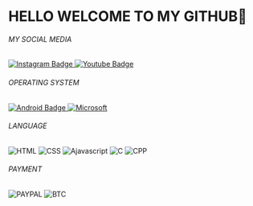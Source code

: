 # HELLO WELCOME TO MY GITHUB👋
<h6>MY SOCIAL MEDIA</h6>
<div id="badges">
  <a href="https://Instagram.com/adzikryy_2">
    <img src="https://img.shields.io/badge/Instagram-E4405F?style=for-the-badge&logo=instagram&logoColor=white" alt="Instagram Badge"/>
  </a>
  <a href="https://youtube.com/@adzikrystd">
    <img src="https://img.shields.io/badge/YouTube-red?style=for-the-badge&logo=youtube&logoColor=white" alt="Youtube Badge"/>
  </a>
</div>
<h6>OPERATING SYSTEM</h6>
<div id="badges">
  <a href="android.com">
  <img src="https://img.shields.io/badge/Android-3DDC84?style=for-the-badge&logo=android&logoColor=white" alt="Android Badge"/>
    <a/>
      <a href="microsoft.com">
        <img src="https://img.shields.io/badge/Windows-0078D6?style=for-the-badge&logo=windows&logoColor=white" alt="Microsoft"/>
        <a/>
          <div/>
  <h6>LANGUAGE</h6>
  <div id="badges">
        <img src="https://img.shields.io/badge/HTML5-E34F26?style=for-the-badge&logo=html5&logoColor=white" alt="HTML"/>
        <img src="https://img.shields.io/badge/CSS3-1572B6?style=for-the-badge&logo=css3&logoColor=white" alt="CSS"/>
        <img src="https://img.shields.io/badge/JavaScript-F7DF1E?style=for-the-badge&logo=javascript&logoColor=black" alt="Ajavascript"/>
        <img src="https://img.shields.io/badge/C-00599C?style=for-the-badge&logo=c&logoColor=white" alt="C"/>
        <img src="https://img.shields.io/badge/C%2B%2B-00599C?style=for-the-badge&logo=c%2B%2B&logoColor=white" alt="CPP"/>
       <div/>
<h6>PAYMENT</h6>
  <div id="badges">
        <img src="https://img.shields.io/badge/PayPal-00457C?style=for-the-badge&logo=paypal&logoColor=white" alt="PAYPAL"/>
        <img src="https://img.shields.io/badge/Bitcoin-000?style=for-the-badge&logo=bitcoin&logoColor=white" alt="BTC"/>
       <div/>
<!--
AdzikryStudio/AdzikryStudio is a ✨ special ✨ repository because its `README.md` (this file) appears on your GitHub profile.
You can click the Preview link to take a look at your changes.
--->
